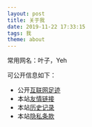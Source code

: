 ```yaml
---
layout: post
title: 关于我
date: 2019-11-22 17:33:15
tags: 我
theme: about
---
```


常用网名：叶子，Yeh


可公开信息如下：

- 公开[互联网足迹](https://www.yeh.sh/)
- 本站[友情链接](link.html)
- 本站[历史记录](log.html)
- 本站[隐私条款](privacy.html)